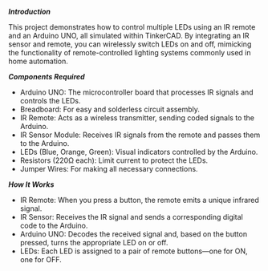 ***Introduction***



This project demonstrates how to control multiple LEDs using an IR remote and an Arduino UNO, all simulated within TinkerCAD. By integrating an IR sensor and remote, you can wirelessly switch LEDs on and off, mimicking the functionality of remote-controlled lighting systems commonly used in home automation.



***Components Required***



* Arduino UNO: The microcontroller board that processes IR signals and controls the LEDs.
* Breadboard: For easy and solderless circuit assembly.
* IR Remote: Acts as a wireless transmitter, sending coded signals to the Arduino.
* IR Sensor Module: Receives IR signals from the remote and passes them to the Arduino.
* LEDs (Blue, Orange, Green): Visual indicators controlled by the Arduino.
* Resistors (220Ω each): Limit current to protect the LEDs.
* Jumper Wires: For making all necessary connections.



***How It Works***



* IR Remote: When you press a button, the remote emits a unique infrared signal.
* IR Sensor: Receives the IR signal and sends a corresponding digital code to the Arduino.
* Arduino UNO: Decodes the received signal and, based on the button pressed, turns the appropriate LED on or off.
* LEDs: Each LED is assigned to a pair of remote buttons—one for ON, one for OFF.
